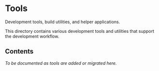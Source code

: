 # Tools

Development tools, build utilities, and helper applications.

This directory contains various development tools and utilities that support the development workflow.

## Contents

*To be documented as tools are added or migrated here.*
